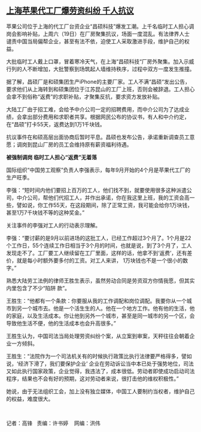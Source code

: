 <!--1608562200000-->
[上海苹果代工厂爆劳资纠纷 千人抗议](https://www.rfa.org/mandarin/yataibaodao/jingmao/gf1-12212020093242.html)
------

<p></p><p>苹果公司位于上海的代工厂台资企业“昌硕科技”爆发工潮。上千名临时工人担心调岗会影响补贴，上周六（19日）在厂房聚集抗议，场面一度混乱。有法律界人士谴责中国当局偏帮企业，甚至有法不依，迫使工人采取激进手段，维护自己的权益。</p><p>大批临时工人戴上口罩，冒着寒冷天气，在上海“昌硕科技“厂房外聚集。加入示威行列的人不断增加，大批警察到场筑起人墙维持秩序，过程中双方一度发生推撞。</p><p>据了解，昌硕厂是和硕集团生产iPhone的主要厂家。工人不满“昌硕“发出公告，要求他们从上海转到和硕集团位于江苏昆山的工厂上班，否则会被辞退。工人担心会拿不到俗称“返费”的求职补贴，才聚集反抗，要求资方发放补贴。</p><p>大陆工厂由于招工难，会给予中介公司一定的招聘费用，而中介公司为了达成业绩，会拿出部分费用和求职者共享。根据网民公布的协议书，有人和中介约定，在“昌硕”打卡55<span>天，返费达到</span>1<span>万</span>1<span>千块钱。</span></p><p>抗议事件在和硕高层出面协商后暂时平息。昌硕也发布公告，承诺重新调查员工意愿；调岗到昆山厂房的员工会维持原有薪资福利待遇。</p><p><strong>被强制调岗 临时工人担心“返费”无着落 </strong></p><p>国际组织“中国劳工观察”负责人李强表示，每年9<span>月开始的</span>4<span>个月是苹果代工厂的生产旺季。</span></p><p>李强：“短时间内他们要招上百万的工人，他们找不到，就要使用很多这种派遣公司，中介公司，帮他们代招工人，并作出承诺，你在我这里上班，我的工资会高一些，譬如说，你工作55<span>天，在这段期间，除了正常工资，我可能会给你</span>1<span>万块钱，甚至</span>1<span>万</span>7<span>千块钱不等的这种奖金。”</span></p><p>关注事件的李强对工人的行动表示理解。</p><p>李强：“要讨薪的是9<span>月以前进场的这批工人，已经工作超过</span>3<span>个月了。</span>1<span>个月是</span>22<span>个工作日，</span>55<span>个连续工作日相当于</span>3<span>个月的时间，也就是说，到了</span>3<span>个月了，工人发现走不了。工厂要工人继续留在工厂里面，这样的话，他拿不到‘返费’，还有差价，就是每小时额外要多付的工资。对工人来讲，</span> 1<span>万块钱也不是一个很小的数字。”</span></p><p>熟悉大陆劳工法例的律师王胜生表示，虽然劳动合同是劳资双方你情我愿，但其实内里包含了不少“陷阱 款”。</p><p>王胜生：“他都有一个条款：你要服从我的工作调配和岗位调配。我要你从一个城市到另一个城市去。他是一个活生生的人。他在一个地方工作。他有他的生活，他的家庭，以及生活成本。你让他到另外一个城市，甚至是同一城市的另一个区，会导致他生活不便，他的生活成本也会升高很多。”</p><p>王胜生认为，中国司法当局处理劳资纠纷个案，从立案到审案，天秤往往会朝着企业一方倾斜。</p><p>王胜生：“法院作为一个司法机关有的时候执行政策比执行法律要严格得多，譬如说，‘经济下滑了，我们要保护企业’ 企业在劳动诉讼当中本已处于强势地位，司法又如此执行国家政策，企业觉得，我违法了，成本很低。劳动者即使成功启动司法程序，结果也不会有好的预期，这对劳动者来说，很打击他的维权积极性。”</p><p>她说，由于无法组织工会，加上没有独立媒体，中国工人要制约当权者，维护自己的权益，难度很大。</p><p><br/></p><p>记者：高锋   <span>责编：许书婷    网编：洪伟<br/></span></p>
